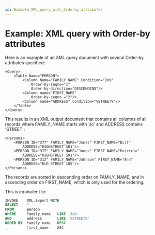 ```yaml
---
id: Example_XML_query_with_Orderby_attributes
---
```


# Example: XML query with Order-by attributes

Here is an example of an XML query document with several Order-by attributes specified:

```language-xml
<Query>
    <Table Name="PERSON">
        <Column Name="FAMILY_NAME" Condition="Jo%"
            Order-by-seqno="1"
            Order-by-direction="DESCENDING"/>
        <Column name="FIRST_NAME"
            Order-by-seqno ="2"/>
        <Column name="ADDRESS" Condition="%STREET%"/>
    </Table>
</Query>

```

This results in an XML output document that contains all columns of all records where FAMILY_NAME starts with 'Jo' and ADDRESS contains 'STREET':

```language-xml
<Persons>
    <PERSON ID="377" FAMILY_NAME="Jones" FIRST_NAME="Bill"
        ADDRESS="HIGHSTREET 501"/>
    <PERSON ID="377" FAMILY_NAME="Jones" FIRST_NAME="Patricia"
        ADDRESS="HIGHSTREET 501"/>
    <PERSON ID="312" FAMILY_NAME="Johnson" FIRST_NAME="Ann"
        ADDRESS="ELM STREET 105"/>
</Persons>

```

The records are sorted in descending order on FAMILY_NAME, and in ascending order on FIRST_NAME, which is only used for the ordering.

This is equivalent to:

```sql
INVOKE    XML.Export WITH
SELECT    *
FROM      person
WHERE     family_name   LIKE 'Jo%'
AND       address       LIKE '%STREET%'
ORDER BY  family_name   DESC
,         first_name    ASC

```